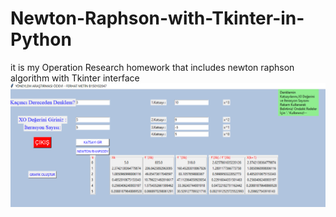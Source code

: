 # Newton-Raphson-with-Tkinter-in-Python
it is my Operation Research homework that includes newton raphson algorithm with Tkinter interface
![](yon.png)
